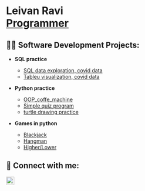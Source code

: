 <h1>Leivan Ravi <br/><a href="https://github.com/LeRavi">Programmer</a>

<h2>👨‍💻 Software Development Projects:</h2>

- <b>SQL practice </b>                                                               
  - [SQL data exploration, covid data](https://github.com/LeRavi/PortfolioProjects/blob/main/Covid%20portfolio%20project.sql)
  - [Tableu visualization, covid data](https://public.tableau.com/views/CovidDashbord_16640567588410/Dashboard1?:language=en-US&:display_count=n&:origin=viz_share_link">Tableu)

- <b>Python practice</b>
  - [OOP_coffe_machine](https://github.com/LeRavi/oop_coffee_machine)
  - [Simple quiz program](https://github.com/LeRavi/simple_quiz_program)
  - [turtle drawing practice](https://github.com/LeRavi/turtle-painting-project)
  
- <b>Games in python</b>
  - [Blackjack](https://github.com/LeRavi/blackjack_game)
  - [Hangman](https://github.com/LeRavi/Hangman)
  - [Higher/Lower](https://github.com/LeRavi/higer-lower-game)
  
  


<h2> 🤳 Connect with me:</h2>

[<img align="left" alt="LeivanRavi | LinkedIn" width="22px" src="https://cdn.jsdelivr.net/npm/simple-icons@v3/icons/linkedin.svg" />][linkedin]

[linkedin]: https://www.linkedin.com/in/leivan-ravi-04ba3b245



